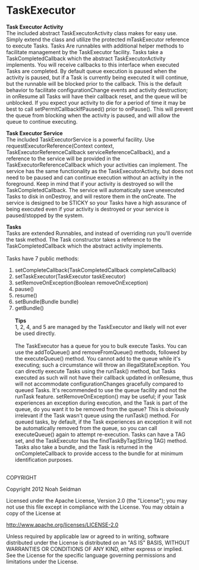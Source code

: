 TaskExecutor
===================

<b>Task Executor Activity</b><br>
The included abstract TaskExecutorActivity class makes for easy use. Simply extend the class and utilize the protected mTaskExecutor reference to execute Tasks. Tasks 
Are runnables with additional helper methods to facilitate management by the TaskExecutor facility. Tasks take a TaskCompletedCallback which the abstract TaskExecutorActivity implements. You will 
receive callbacks to this interface when executed Tasks are completed. By default queue execution is paused when the activity is paused, but if a Task is currently being executed it will continue, but the runnable will be blocked prior to the callback. 
This is the default behavior to facilitate configurationChange events and activity destruction; in onResume all Tasks will 
have their callback reset, and the queue will be unblocked. If you expect your activity to die for a period of time it may be best to call setPermitCallbackIfPaused() prior to onPause(). This will prevent 
the queue from blocking when the activity is paused, and will allow the queue to continue executing.

<b>Task Executor Service</b><br>
The included TaskExecutorService is a powerful facility. Use requestExecutorReference(Context context, TaskExecutorReferenceCallback serviceReferenceCallback), and a reference to the service will be provided
in the TaskExecutorReferenceCallback which your activities can implement. The service has the same functionality as the TaskExecutorActivity, but does not need to be paused and can continue execution without 
an activity in the foreground. Keep in mind that if your activity is destroyed so will the TaskCompletedCallback. The service will automatically save unexecuted Tasks to disk in onDestroy, and will restore them
in the onCreate. The service is designed to be STICKY so your Tasks have a high assurance of being executed even if your activity is destroyed or your service is paused/stopped by the system.

<b>Tasks</b><br>
Tasks are extended Runnables, and instead of overriding run you'll override the task method. The Task constructor takes a reference to the TaskCompletedCallback which the abstract activity implements.
<br><br>
Tasks have 7 public methods:<br>
1) setCompleteCallback(TaskCompletedCallback completeCallback)<br>
2) setTaskExecutor(TaskExecutor taskExecutor)<br>
3) setRemoveOnException(Boolean removeOnException)<br>
4) pause()<br>
5) resume()<br>
6) setBundle(Bundle bundle)<br>
7) getBundle()<br><br>
<b>Tips</b><br>
1, 2, 4, and 5 are managed by the TaskExecutor and likely will not ever be used directly.
<br><br>
The TaskExecutor has a queue for you to bulk execute Tasks. You can use the addToQueue() and removeFromQueue() methods, followed by the executeQueue() method. You cannot add to the queue while it's executing; such a circumstance will throw an illegalStateException. You can directly execute Tasks using the runTask() method, but Tasks 
executed as such will not have their callback updated in onResume, thus will not accommodate configurationChanges gracefully compared to queued Tasks. It's recommended to use the queue facility and not the runTask feature. setRemoveOnException() may be useful; if your Task experiences an exception during 
execution, and the Task is part of the queue, do you want it to be removed from the queue? This is obviously irrelevant if the Task wasn't queue using the runTask() method. For queued tasks, by default, if the Task experiences an exception it will not be automatically removed from the queue, so you can call executeQueue() again to attempt re-execution. Tasks can 
have a TAG set, and the TaskExecutor has the findTaskByTag(String TAG) method. Tasks also take a bundle, and the Task is returned in the onCompleteCallback to provide access to the bundle for at minimum identification purposes.
<br><br>

COPYRIGHT

Copyright 2012 Noah Seidman

Licensed under the Apache License, Version 2.0 (the "License"); you may not use this file except in compliance with the License. You may obtain a copy of the License at

http://www.apache.org/licenses/LICENSE-2.0

Unless required by applicable law or agreed to in writing, software distributed under the License is distributed on an "AS IS" BASIS, WITHOUT WARRANTIES OR CONDITIONS OF ANY KIND, either express or implied. See the License for the specific language governing permissions and limitations under the License.